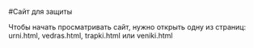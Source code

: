 #Сайт для защиты




Чтобы начать просматривать сайт, нужно открыть одну из страниц: urni.html, vedras.html, trapki.html или veniki.html

